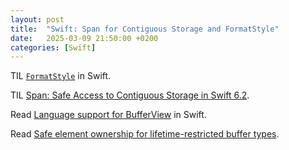 ```yaml
---
layout: post
title:  "Swift: Span for Contiguous Storage and FormatStyle"
date:   2025-03-09 21:50:00 +0200
categories: [Swift]
---
```

TIL [`FormatStyle`](https://developer.apple.com/documentation/foundation/formatstyle) in Swift.

TIL [Span: Safe Access to Contiguous Storage in Swift 6.2](https://github.com/swiftlang/swift-evolution/blob/main/proposals/0447-span-access-shared-contiguous-storage.md).

Read [Language support for BufferView](https://github.com/atrick/swift-evolution/blob/fd63292839808423a5062499f588f557000c5d15/visions/language-support-for-BufferView.md) in Swift.

Read [Safe element ownership for lifetime-restricted buffer types](https://forums.swift.org/t/safe-element-ownership-for-lifetime-restricted-buffer-types/64405).
